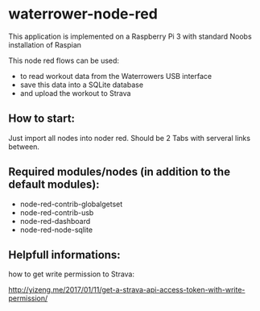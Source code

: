 # waterrower-node-red

This application is implemented on a Raspberry Pi 3 with standard Noobs installation of Raspian

This node red flows can be used: 
- to read workout data from the Waterrowers USB interface
- save this data into a SQLite database
- and upload the workout to Strava 

## How to start:
Just import all nodes into noder red. Should be 2 Tabs with serveral links between.

## Required modules/nodes (in addition to the default modules):
- node-red-contrib-globalgetset
- node-red-contrib-usb
- node-red-dashboard
- node-red-node-sqlite

## Helpfull informations:

how to get write permission to Strava:

http://yizeng.me/2017/01/11/get-a-strava-api-access-token-with-write-permission/
